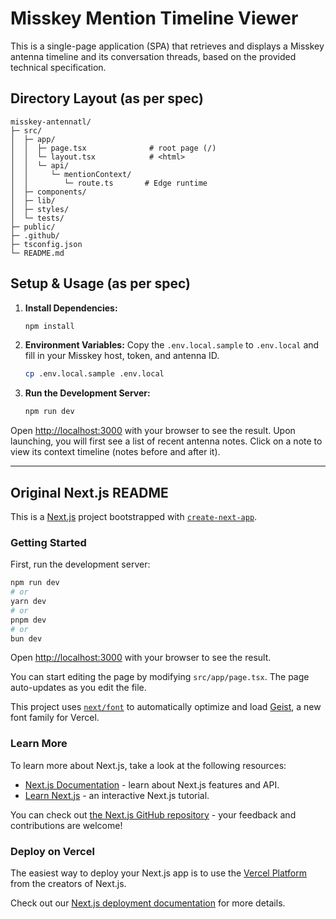 # Misskey Mention Timeline Viewer

This is a single-page application (SPA) that retrieves and displays a Misskey antenna timeline and its conversation threads, based on the provided technical specification.

## Directory Layout (as per spec)

```
misskey-antennatl/
├─ src/
│  ├─ app/
│  │  ├─ page.tsx              # root page (/)
│  │  └─ layout.tsx            # <html>
│  │  └─ api/
│  │     └─ mentionContext/
│  │        └─ route.ts       # Edge runtime
│  ├─ components/
│  ├─ lib/
│  ├─ styles/
│  └─ tests/
├─ public/
├─ .github/
├─ tsconfig.json
└─ README.md
```

## Setup & Usage (as per spec)

1.  **Install Dependencies:**
    ```bash
    npm install
    ```

2.  **Environment Variables:**
    Copy the `.env.local.sample` to `.env.local` and fill in your Misskey host, token, and antenna ID.
    ```bash
    cp .env.local.sample .env.local
    ```

3.  **Run the Development Server:**
    ```bash
    npm run dev
    ```

Open [http://localhost:3000](http://localhost:3000) with your browser to see the result.
Upon launching, you will first see a list of recent antenna notes. Click on a note to view its context timeline (notes before and after it).

---

## Original Next.js README

This is a [Next.js](https://nextjs.org) project bootstrapped with [`create-next-app`](https://nextjs.org/docs/app/api-reference/cli/create-next-app).

### Getting Started

First, run the development server:

```bash
npm run dev
# or
yarn dev
# or
pnpm dev
# or
bun dev
```

Open [http://localhost:3000](http://localhost:3000) with your browser to see the result.

You can start editing the page by modifying `src/app/page.tsx`. The page auto-updates as you edit the file.

This project uses [`next/font`](https://nextjs.org/docs/app/building-your-application/optimizing/fonts) to automatically optimize and load [Geist](https://vercel.com/font), a new font family for Vercel.

### Learn More

To learn more about Next.js, take a look at the following resources:

- [Next.js Documentation](https://nextjs.org/docs) - learn about Next.js features and API.
- [Learn Next.js](https://nextjs.org/learn) - an interactive Next.js tutorial.

You can check out [the Next.js GitHub repository](https://github.com/vercel/next.js) - your feedback and contributions are welcome!

### Deploy on Vercel

The easiest way to deploy your Next.js app is to use the [Vercel Platform](https://vercel.com/new?utm_medium=default-template&filter=next.js&utm_source=create-next-app&utm_campaign=create-next-app-readme) from the creators of Next.js.

Check out our [Next.js deployment documentation](https://nextjs.org/docs/app/building-your-application/deploying) for more details.